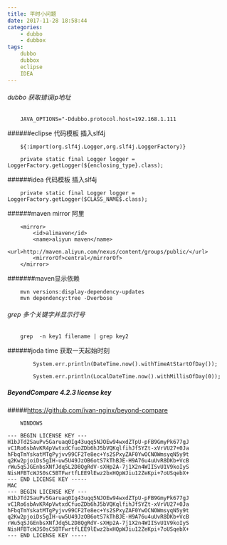 ```yaml
---
title: 平时小问题
date: 2017-11-28 18:58:44
categories:
    - dubbo
    - dubbox
tags:
    dubbo
    dubbox
    eclipse
    IDEA
---
```

###### dubbo 获取错误ip地址
```
    JAVA_OPTIONS="-Ddubbo.protocol.host=192.168.1.111
```

######eclipse  代码模板  插入slf4j
```
    ${:import(org.slf4j.Logger,org.slf4j.LoggerFactory)}

    private static final Logger logger = LoggerFactory.getLogger(${enclosing_type}.class);
```

######idea  代码模板  插入slf4j
```
    private static final Logger logger = LoggerFactory.getLogger($CLASS_NAME$.class);
```
######maven mirror 阿里
```
    <mirror>
        <id>alimaven</id>
        <name>aliyun maven</name>
        <url>http://maven.aliyun.com/nexus/content/groups/public/</url>
        <mirrorOf>central</mirrorOf>
    </mirror>
```

#######maven显示依赖
```
    mvn versions:display-dependency-updates
    mvn dependency:tree -Dverbose
```

###### grep 多个关键字并显示行号
```
    grep  -n key1 filename | grep key2   
```

######joda time 获取一天起始时刻
```
        System.err.println(DateTime.now().withTimeAtStartOfDay());

        System.err.println(LocalDateTime.now().withMillisOfDay(0));
```

##### BeyondCompare 4.2.3 license key
#####https://github.com/ivan-nginx/beyond-compare
```
    WINDOWS

--- BEGIN LICENSE KEY ---
H1bJTd2SauPv5Garuaq0Ig43uqq5NJOEw94wxdZTpU-pFB9GmyPk677gJ
vC1Ro6sbAvKR4pVwtxdCfuoZDb6hJ5bVQKqlfihJfSYZt-xVrVU27+0Ja
hFbqTmYskatMTgPyjvv99CF2Te8ec+Ys2SPxyZAF0YwOCNOWmsyqN5y9t
q2Kw2pjoiDs5gIH-uw5U49JzOB6otS7kThBJE-H9A76u4uUvR8DKb+VcB
rWu5qSJGEnbsXNfJdq5L2D8QgRdV-sXHp2A-7j1X2n4WIISvU1V9koIyS
NisHFBTcWJS0sC5BTFwrtfLEE9lEwz2bxHQpWJiu12ZeKpi+7oUSqebX+
--- END LICENSE KEY -----
MAC
--- BEGIN LICENSE KEY ---
H1bJTd2SauPv5Garuaq0Ig43uqq5NJOEw94wxdZTpU-pFB9GmyPk677gJ
vC1Ro6sbAvKR4pVwtxdCfuoZDb6hJ5bVQKqlfihJfSYZt-xVrVU27+0Ja
hFbqTmYskatMTgPyjvv99CF2Te8ec+Ys2SPxyZAF0YwOCNOWmsyqN5y9t
q2Kw2pjoiDs5gIH-uw5U49JzOB6otS7kThBJE-H9A76u4uUvR8DKb+VcB
rWu5qSJGEnbsXNfJdq5L2D8QgRdV-sXHp2A-7j1X2n4WIISvU1V9koIyS
NisHFBTcWJS0sC5BTFwrtfLEE9lEwz2bxHQpWJiu12ZeKpi+7oUSqebX+
--- END LICENSE KEY -----


```